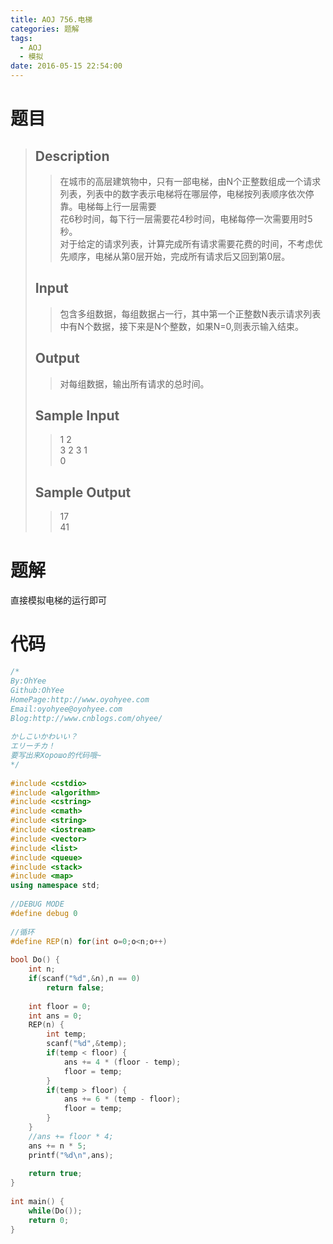 ```yaml
---
title: AOJ 756.电梯
categories: 题解
tags:
  - AOJ
  - 模拟
date: 2016-05-15 22:54:00
---
```


# 题目

> ## Description  
> > 在城市的高层建筑物中，只有一部电梯，由N个正整数组成一个请求列表，列表中的数字表示电梯将在哪层停，电梯按列表顺序依次停靠。电梯每上行一层需要  
> > 花6秒时间，每下行一层需要花4秒时间，电梯每停一次需要用时5秒。  
> > 对于给定的请求列表，计算完成所有请求需要花费的时间，不考虑优先顺序，电梯从第0层开始，完成所有请求后又回到第0层。  
>    
>   
> ## Input  
> > 包含多组数据，每组数据占一行，其中第一个正整数N表示请求列表中有N个数据，接下来是N个整数，如果N=0,则表示输入结束。  
>    
>   
> ## Output  
> > 对每组数据，输出所有请求的总时间。  
>    
>   
> ## Sample Input  
> > 1 2  
> > 3 2 3 1  
> > 0  
>    
>   
> ## Sample Output  
> > 17  
> > 41  

# 题解

直接模拟电梯的运行即可

  
# 代码

```cpp
/*
By:OhYee
Github:OhYee
HomePage:http://www.oyohyee.com
Email:oyohyee@oyohyee.com
Blog:http://www.cnblogs.com/ohyee/
 
かしこいかわいい？
エリーチカ！
要写出来Хорошо的代码哦~
*/
 
#include <cstdio>
#include <algorithm>
#include <cstring>
#include <cmath>
#include <string>
#include <iostream>
#include <vector>
#include <list>
#include <queue>
#include <stack>
#include <map>
using namespace std;
 
//DEBUG MODE
#define debug 0
 
//循环
#define REP(n) for(int o=0;o<n;o++)
 
bool Do() {
    int n;
    if(scanf("%d",&n),n == 0)
        return false;
 
    int floor = 0;
    int ans = 0;
    REP(n) {
        int temp;
        scanf("%d",&temp);
        if(temp < floor) {
            ans += 4 * (floor - temp);
            floor = temp;
        }
        if(temp > floor) {
            ans += 6 * (temp - floor);
            floor = temp;
        }
    }
    //ans += floor * 4;
    ans += n * 5;
    printf("%d\n",ans);
 
    return true;
}
 
int main() {
    while(Do());
    return 0;
}
```